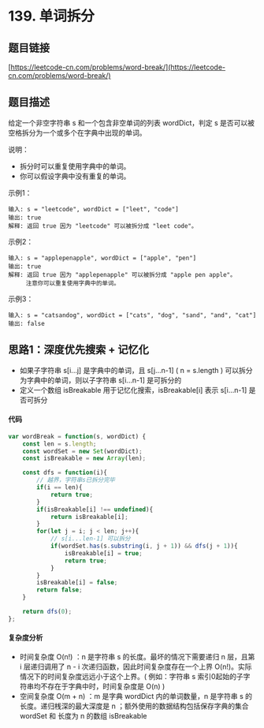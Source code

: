 # 139. 单词拆分

## 题目链接
[https://leetcode-cn.com/problems/word-break/](https://leetcode-cn.com/problems/word-break/)

## 题目描述
给定一个非空字符串 s 和一个包含非空单词的列表 wordDict，判定 s 是否可以被空格拆分为一个或多个在字典中出现的单词。

说明：

 - 拆分时可以重复使用字典中的单词。
 - 你可以假设字典中没有重复的单词。

示例1：
```
输入: s = "leetcode", wordDict = ["leet", "code"]
输出: true
解释: 返回 true 因为 "leetcode" 可以被拆分成 "leet code"。
```

示例2：
```
输入: s = "applepenapple", wordDict = ["apple", "pen"]
输出: true
解释: 返回 true 因为 "applepenapple" 可以被拆分成 "apple pen apple"。
     注意你可以重复使用字典中的单词。
```

示例3：
```
输入: s = "catsandog", wordDict = ["cats", "dog", "sand", "and", "cat"]
输出: false
```

## 思路1：深度优先搜索 + 记忆化
 - 如果子字符串 s[i...j] 是字典中的单词，且 s[j...n-1] ( n = s.length ) 可以拆分为字典中的单词，则以子字符串 s[i...n-1] 是可拆分的
 - 定义一个数组 isBreakable 用于记忆化搜索，isBreakable[i] 表示 s[i...n-1] 是否可拆分

#### 代码
```javascript
var wordBreak = function(s, wordDict) {
    const len = s.length;
    const wordSet = new Set(wordDict);
    const isBreakable = new Array(len);

    const dfs = function(i){
        // 越界，字符串s已拆分完毕
        if(i == len){
            return true;
        }
        if(isBreakable[i] !== undefined){
            return isBreakable[i];
        }
        for(let j = i; j < len; j++){
            // s[i...len-1] 可以拆分
            if(wordSet.has(s.substring(i, j + 1)) && dfs(j + 1)){
                isBreakable[i] = true;
                return true;
            }
        }
        isBreakable[i] = false;
        return false;
    }

    return dfs(0);
};
```

#### 复杂度分析
 - 时间复杂度 O(n!) ：n 是字符串 s 的长度。最坏的情况下需要递归 n 层，且第 i 层递归调用了 n - i 次递归函数，因此时间复杂度存在一个上界 O(n!)。实际情况下的时间复杂度远远小于这个上界。( 例如：字符串 s 索引0起始的子字符串均不存在于字典中时，时间复杂度是 O(n) )
 - 空间复杂度 O(m + n) ：m 是字典 wordDict 内的单词数量，n 是字符串 s 的长度。递归桟深的最大深度是 n ；额外使用的数据结构包括保存字典的集合 wordSet 和 长度为 n 的数组 isBreakable

